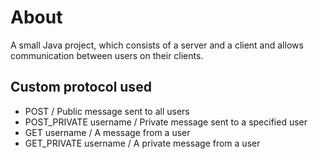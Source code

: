 # About
A small Java project,
which consists of a server and a client and allows communication between users on their clients.

## Custom protocol used
* POST / Public message sent to all users
* POST_PRIVATE username / Private message sent to a specified user
* GET username / A message from a user
* GET_PRIVATE username / A private message from a user